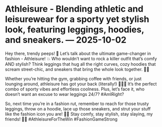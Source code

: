 # Athleisure - Blending athletic and leisurewear for a sporty yet stylish look, featuring leggings, hoodies, and sneakers. — 2025-10-02

Hey there, trendy peeps! 🌟 Let’s talk about the ultimate game-changer in fashion - Athleisure! 💥 Who wouldn’t want to rock a killer outfit that’s comfy AND stylish? Think leggings that hug all the right curves, cozy hoodies that scream street-chic, and sneakers that bring the whole look together. 🙌🏼

Whether you’re hitting the gym, grabbing coffee with friends, or just lounging around, athleisure has got your back (literally!) 💁🏻‍♀️ It’s the perfect combo of sporty vibes and effortless coolness. Plus, let’s face it, who doesn’t want an excuse to wear leggings 24/7? #AmIRight?

So, next time you’re in a fashion rut, remember to reach for those trusty leggings, throw on a hoodie, lace up those sneakers, and strut your stuff like the fashion icon you are! 💃🏻 Stay comfy, stay stylish, stay slaying, my friends! 🌈✨ #AthleisureForTheWin #FashionGameStrong